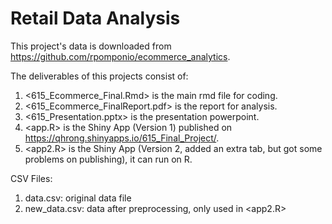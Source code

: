# Retail Data Analysis   

This project's data is downloaded from https://github.com/rpomponio/ecommerce_analytics.    

The deliverables of this projects consist of:  
1. <615_Ecommerce_Final.Rmd> is the main rmd file for coding.  
2. <615_Ecommerce_FinalReport.pdf> is the report for analysis.  
3. <615_Presentation.pptx> is the presentation powerpoint.  
4. <app.R> is the Shiny App (Version 1) published on https://qhrong.shinyapps.io/615_Final_Project/.    
5. <app2.R> is the Shiny App (Version 2, added an extra tab, but got some problems on publishing), it can run on R.    
    
CSV Files:  
1. data.csv: original data file  
2. new_data.csv: data after preprocessing, only used in <app2.R>
